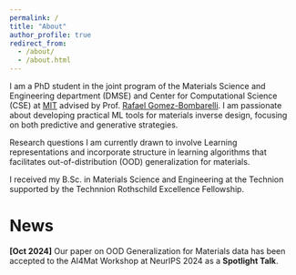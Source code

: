 ```yaml
---
permalink: /
title: "About"
author_profile: true
redirect_from: 
  - /about/
  - /about.html
---
```


I am a PhD student in the joint program of the Materials Science and Engineering department (DMSE) and Center for Computational Science (CSE) at [MIT](https://dmse.mit.edu/) advised by Prof. [Rafael Gomez-Bombarelli](https://dmse.mit.edu/faculty/rafael-gomez-bombarelli/).
I am passionate about developing practical ML tools for materials inverse design, focusing on both predictive
and generative strategies. 

Research questions I am currently drawn to involve Learning representations and incorporate structure in learning algorithms that facilitates out-of-distribution (OOD) generalization for materials.

I received my B.Sc. in Materials Science and Engineering at the Technion supported by the Technnion Rothschild Excellence Fellowship.

News
======
**[Oct 2024]** Our paper on OOD Generalization for Materials data has been accepted to the AI4Mat Workshop at NeurIPS 2024 as a **Spotlight Talk**.